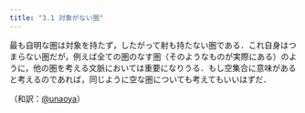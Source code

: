 ```yaml
---
title: "3.1 対象がない圏"
---
```


最も自明な圏は対象を持たず，したがって射も持たない圏である．これ自身はつまらない圏だが，例えば全ての圏のなす圏（そのようなものが実際にある）のように，他の圏を考える文脈においては重要になりうる．もし空集合に意味があると考えるのであれば，同じように空な圏についても考えてもいいはずだ．

（和訳：[@unaoya](https://zenn.dev/unaoya)）
